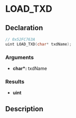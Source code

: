 # LOAD_TXD

## Declaration
```cpp
// 0x52FC763A
uint LOAD_TXD(char* txdName);
```

### Arguments
- **char\*:** txdName

### Results
- **uint**

## Description
